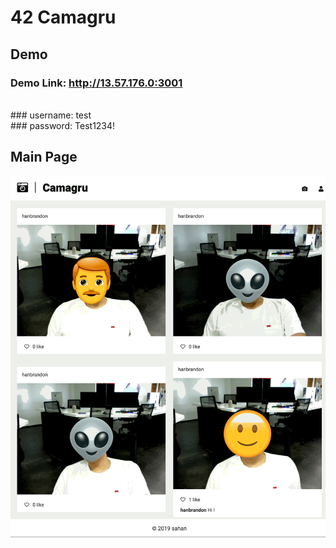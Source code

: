 42 Camagru
==========
Demo
---------
### Demo Link: http://13.57.176.0:3001
<br>
### username: test
<br>
### password: Test1234!

Main Page
----------
![Alt text](/images/main.gif)




